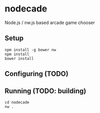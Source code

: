 # nodecade
Node.js / nw.js based arcade game chooser

## Setup

    npm install -g bower nw
    npm install
    bower install

## Configuring (TODO)

## Running (TODO: building)

    cd nodecade
    nw .
